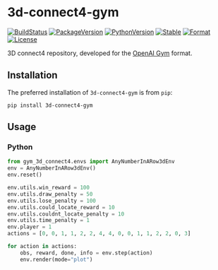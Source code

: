 # 3d-connect4-gym

[![BuildStatus][build-status]][ci-server]
[![PackageVersion][pypi-version]][pypi-home]
[![PythonVersion][python-version]][python-home]
[![Stable][pypi-status]][pypi-home]
[![Format][pypi-format]][pypi-home]
[![License][pypi-license]](LICENSE)

[build-status]: https://travis-ci.org/youngeek-0410/3d-connectX-env.svg?branch=master
[ci-server]: https://travis-ci.org/youngeek-0410/3d-connectX-env
[pypi-version]: https://badge.fury.io/py/3d-connectX-env.svg
[pypi-license]: https://img.shields.io/pypi/l/3d-connectX-env.svg
[pypi-status]: https://img.shields.io/pypi/status/3d-connectX-env.svg
[pypi-format]: https://img.shields.io/pypi/format/3d-connectX-env.svg
[pypi-home]: https://badge.fury.io/py/3d-connectX-env
[python-version]: https://img.shields.io/pypi/pyversions/3d-connectX-env.svg
[python-home]: https://python.org

3D connect4 repository, developed for the [OpenAI Gym](https://github.com/openai/gym) format.

## Installation

The preferred installation of `3d-connect4-gym` is from `pip`:

```shell
pip install 3d-connect4-gym
```

## Usage

### Python

```python
from gym_3d_connect4.envs import AnyNumberInARow3dEnv
env = AnyNumberInARow3dEnv()
env.reset()

env.utils.win_reward = 100
env.utils.draw_penalty = 50
env.utils.lose_penalty = 100
env.utils.could_locate_reward = 10
env.utils.couldnt_locate_penalty = 10
env.utils.time_penalty = 1
env.player = 1
actions = [0, 0, 1, 1, 2, 2, 4, 4, 0, 0, 1, 1, 2, 2, 0, 3]

for action in actions:
    obs, reward, done, info = env.step(action)
    env.render(mode="plot")

```
